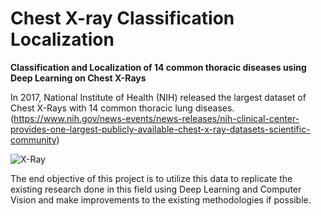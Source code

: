 # Chest X-ray Classification Localization
**Classification and Localization of 14 common thoracic diseases using Deep Learning on Chest X-Rays**

In 2017, National Institute of Health (NIH) released the largest dataset of Chest X-Rays with 14 common thoracic lung diseases.
(https://www.nih.gov/news-events/news-releases/nih-clinical-center-provides-one-largest-publicly-available-chest-x-ray-datasets-scientific-community)

![X-Ray](https://www.nih.gov/sites/default/files/styles/featured_media_breakpoint-large-extra/public/news-events/news-releases/2017/20170927-lung-mass.jpg?itok=hgX3E8lu&timestamp=1506520936)

The end objective of this project is to utilize this data to replicate the existing research done in this field using Deep Learning and Computer Vision and make improvements to the existing methodologies if possible.
